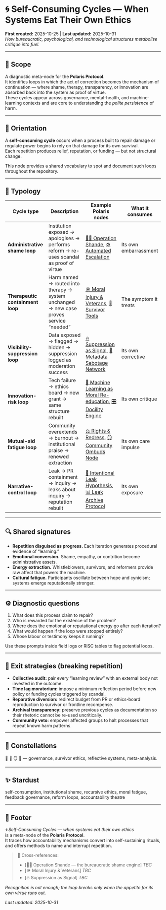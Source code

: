 # 🌀 Self-Consuming Cycles — When Systems Eat Their Own Ethics  
**First created:** 2025-10-25 | **Last updated:** 2025-10-31  
*How bureaucratic, psychological, and technological structures metabolise critique into fuel.*

---

## 🌱 Scope
A diagnostic meta-node for the **Polaris Protocol**.  
It identifies loops in which the act of correction becomes the mechanism of continuation — where shame, therapy, transparency, or innovation are absorbed back into the system as proof of virtue.  
These cycles appear across governance, mental-health, and machine-learning contexts and are core to understanding the *polite persistence* of harm.

---

## 🧭 Orientation
A **self-consuming cycle** occurs when a process built to repair damage or regulate power begins to rely on that damage for its own survival.  
Each repetition produces relief, reputation, or funding — but not structural change.

This node provides a shared vocabulary to spot and document such loops throughout the repository.

---

## 🧩 Typology

| Cycle type | Description | Example Polaris nodes | What it consumes |
|-------------|--------------|-----------------------|------------------|
| **Administrative shame loop** | Institution exposed → apologises → performs reform → re-uses scandal as proof of virtue | [🤦‍♀️ Operation Shande](../🤦‍♀️_operation_shande.md), [⚙️ Automated Escalation](../⚙️_automated_escalation.md) | Its own embarrassment |
| **Therapeutic containment loop** | Harm named → routed into therapy → system unchanged → new case proves service “needed” | [🪖 Moral Injury & Veterans](../🪖_moral_injury_and_veterans.md), [🪬 Survivor Tools](../🪬_survivor_tools.md) | The symptom it treats |
| **Visibility-suppression loop** | Data exposed → flagged → hidden → suppression logged as moderation success | [🔥 Suppression as Signal](../🔥_suppression_as_signal.md), [🧿 Metadata Sabotage Network](../🧿_metadata_sabotage_network.md) | Its own corrective |
| **Innovation-risk loop** | Tech failure → ethics board → new grant → same structure rebuilt | [🧠 Machine Learning as Moral Re-education](../🧠_machine_learning_as_moral_re_education.md), [🎛 Docility Engine](../🎛_docility_engine.md) | Its own critique |
| **Mutual-aid fatigue loop** | Community overextends → burnout → institutional praise → renewed extraction | [⚖️ Rights & Redress](../⚖️_rights_and_redress.md), [🪞 Community Ombuds Node](../🪞_community_ombuds_node.md) | Its own care impulse |
| **Narrative-control loop** | Leak → PR containment → inquiry → leaks about inquiry → reputation rebuilt | [🎈 Intentional Leak Hypothesis](../🎈_intentional_leak_hypothesis.md), [📊 Leak Archive Protocol](../📊_leak_archive_protocol.md) | Its own exposure |

---

## 🔍 Shared signatures
- **Repetition disguised as progress.** Each iteration generates procedural evidence of “learning.”  
- **Emotional conversion.** Shame, empathy, or contrition become administrative assets.  
- **Energy extraction.** Whistleblowers, survivors, and reformers provide raw affect that powers the machine.  
- **Cultural fatigue.** Participants oscillate between hope and cynicism; systems emerge reputationally stronger.  

---

## ⚙️ Diagnostic questions
1. What does this process claim to repair?  
2. Who is rewarded for the existence of the problem?  
3. Where does the emotional or reputational energy go after each iteration?  
4. What would happen if the loop were stopped entirely?  
5. Whose labour or testimony keeps it running?

Use these prompts inside field logs or RISC tables to flag potential loops.

---

## 🧭 Exit strategies (breaking repetition)
- **Collective audit:** pair every “learning review” with an external body not invested in the outcome.  
- **Time lag moratorium:** impose a minimum reflection period before new policy or funding cycles triggered by scandal.  
- **Reparative diversion:** redirect budget from PR or ethics-board reproduction to survivor or frontline recompense.  
- **Archival transparency:** preserve previous cycles as documentation so their rhetoric cannot be re-used uncritically.  
- **Community veto:** empower affected groups to halt processes that repeat known harm patterns.

---

## 🌌 Constellations
🧿 🪬 🪞 🧠 — governance, survivor ethics, reflective systems, meta-analysis.

---

## ✨ Stardust
self-consumption, institutional shame, recursive ethics, moral fatigue, feedback governance, reform loops, accountability theatre

---

## 🏮 Footer
*🌀 Self-Consuming Cycles — when systems eat their own ethics*  
is a meta-node of the **Polaris Protocol**.  
It traces how accountability mechanisms convert into self-sustaining rituals,  
and offers methods to name and interrupt repetition.  

> 📡 Cross-references:
> 
> - [🤦‍♀️ Operation Shande — the bureaucratic shame engine] *TBC*  
> - [🪖 Moral Injury & Veterans] *TBC*  
> - [🔥 Suppression as Signal] *TBC*  

*Recognition is not enough; the loop breaks only when the appetite for its own virtue runs out.*

_Last updated: 2025-10-31_
